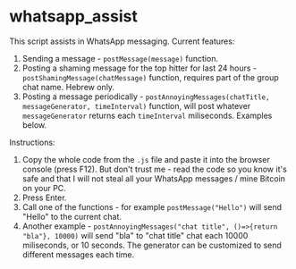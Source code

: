 # whatsapp_assist

This script assists in WhatsApp messaging. Current features:
1. Sending a message - `postMessage(message)` function.
2. Posting a shaming message for the top hitter for last 24 hours - `postShamingMessage(chatMessage)` function, requires part of the group chat name. Hebrew only.
3. Posting a message periodically - `postAnnoyingMessages(chatTitle, messageGenerator, timeInterval)` function, will post whatever `messageGenerator` returns each `timeInterval` miliseconds. Examples below.

Instructions:
1. Copy the whole code from the `.js` file and paste it into the browser console (press F12). But don't trust me - read the code so you know it's safe and that I will not steal all your WhatsApp messages / mine Bitcoin on your PC.
2. Press Enter.
3. Call one of the functions - for example `postMessage("Hello")` will send "Hello" to the current chat.
4. Another example - `postAnnoyingMessages("chat title", ()=>{return "bla"}, 10000)` will send "bla" to "chat title" chat each 10000 miliseconds, or 10 seconds. The generator can be customized to send different messages each time.

